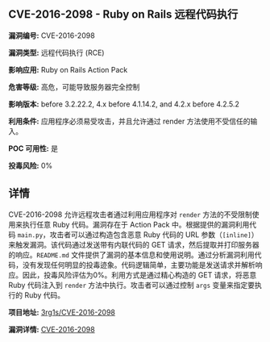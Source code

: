 ## CVE-2016-2098 - Ruby on Rails 远程代码执行

**漏洞编号:** CVE-2016-2098

**漏洞类型:** 远程代码执行 (RCE)

**影响应用:** Ruby on Rails Action Pack

**危害等级:** 高危，可能导致服务器完全控制

**影响版本:** before 3.2.22.2, 4.x before 4.1.14.2, and 4.2.x before 4.2.5.2

**利用条件:** 应用程序必须易受攻击，并且允许通过 render 方法使用不受信任的输入。

**POC 可用性:** 是

**投毒风险:** 0%

## 详情

CVE-2016-2098 允许远程攻击者通过利用应用程序对 `render` 方法的不受限制使用来执行任意 Ruby 代码。漏洞存在于 Action Pack 中。根据提供的漏洞利用代码 `main.py`，攻击者可以通过构造包含恶意 Ruby 代码的 URL 参数（`[inline]`）来触发漏洞。该代码通过发送带有内联代码的 GET 请求，然后提取并打印服务器的响应。`README.md` 文件提供了漏洞的基本信息和使用说明。通过分析漏洞利用代码，没有发现任何明显的投毒迹象。代码逻辑简单，主要功能是发送请求并解析响应。因此，投毒风险评估为0%。利用方式是通过精心构造的 GET 请求，将恶意 Ruby 代码注入到 `render` 方法中执行。攻击者可以通过控制 `args` 变量来指定要执行的 Ruby 代码。

**项目地址:** [3rg1s/CVE-2016-2098](https://github.com/3rg1s/CVE-2016-2098)

**漏洞详情:** [CVE-2016-2098](https://nvd.nist.gov/vuln/detail/CVE-2016-2098)